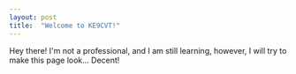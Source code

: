 ```yaml
---
layout: post
title:  "Welcome to KE9CVT!"
---
```

Hey there! I'm not a professional, and I am still learning, however, I will try to make this page look... Decent!
